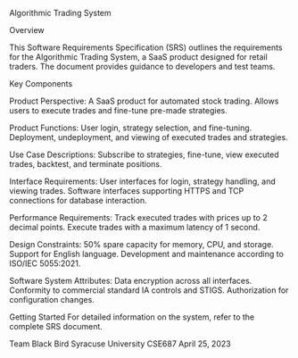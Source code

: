 Algorithmic Trading System

Overview

This Software Requirements Specification (SRS) outlines the requirements for the Algorithmic Trading System, a SaaS product designed for retail traders. The document provides guidance to developers and test teams.

Key Components

Product Perspective:
A SaaS product for automated stock trading.
Allows users to execute trades and fine-tune pre-made strategies.

Product Functions:
User login, strategy selection, and fine-tuning.
Deployment, undeployment, and viewing of executed trades and strategies.

Use Case Descriptions:
Subscribe to strategies, fine-tune, view executed trades, backtest, and terminate positions.

Interface Requirements:
User interfaces for login, strategy handling, and viewing trades.
Software interfaces supporting HTTPS and TCP connections for database interaction.

Performance Requirements:
Track executed trades with prices up to 2 decimal points.
Execute trades with a maximum latency of 1 second.

Design Constraints:
50% spare capacity for memory, CPU, and storage.
Support for English language.
Development and maintenance according to ISO/IEC 5055:2021.

Software System Attributes:
Data encryption across all interfaces.
Conformity to commercial standard IA controls and STIGS.
Authorization for configuration changes.

Getting Started
For detailed information on the system, refer to the complete SRS document.

Team Black Bird
Syracuse University CSE687
April 25, 2023
